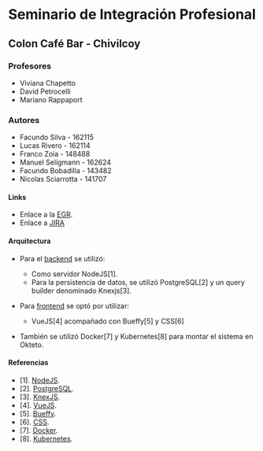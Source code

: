 # Seminario de Integración Profesional

## Colon Café Bar - Chivilcoy

### Profesores
   - Viviana Chapetto
   - David Petrocelli
   - Mariano Rappaport

### Autores
   - Facundo Silva - 162115
   - Lucas Rivero - 162114
   - Franco Zoia - 148488
   - Manuel Seligmann - 162624 
   - Facundo Bobadilla - 143482
   - Nicolas Sciarrotta - 141707

#### Links
   - Enlace a la [EGR](https://sipunlu2021.atlassian.net/wiki/spaces/CCB/pages/35422209/EGR+-+PROYECTO).
   - Enlace a [JIRA](https://sipunlu2021.atlassian.net/jira/software/c/projects/CCB/boards/1/roadmap)
#### Arquitectura
   - Para el [backend](/backend) se utilizó:
       - Como servidor NodeJS[1]. 
       - Para la persistencia de datos, se utilizó PostgreSQL[2] y un query builder denominado Knexjs[3].
       
   - Para [frontend](/frontend) se optó por utilizar: 
       - VueJS[4] acompañado con Bueffy[5] y CSS[6]
   
   - También se utilizó Docker[7] y Kubernetes[8] para montar el sistema en Okteto. 

#### Referencias
   - [1]. [NodeJS](https://nodejs.org/es/docs/).
   - [2]. [PostgreSQL](https://www.postgresql.org/docs/).
   - [3]. [KnexJS](http://knexjs.org/).
   - [4]. [VueJS](https://vuejs.org/).
   - [5]. [Bueffy](https://buefy.org/).
   - [6]. [CSS](https://developer.mozilla.org/es/docs/Web/CSS).
   - [7]. [Docker](https://docs.docker.com/).
   - [8]. [Kubernetes](https://kubernetes.io/es/docs/home/).
